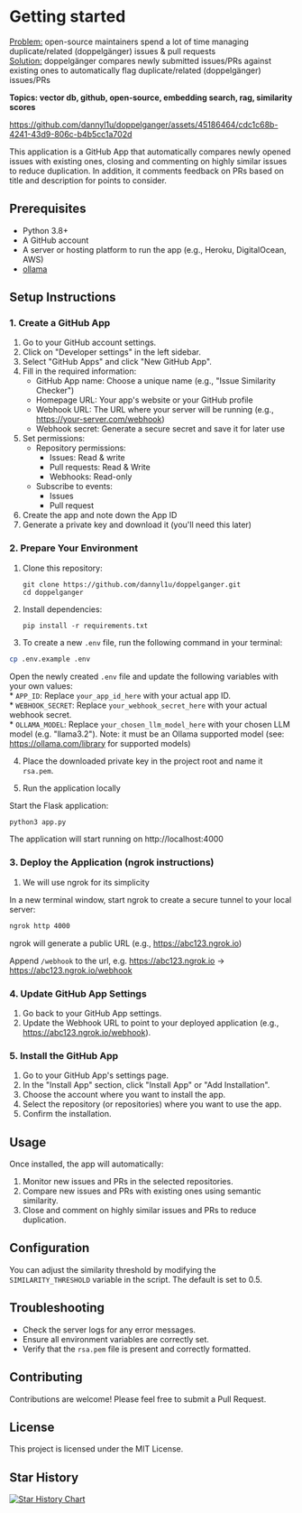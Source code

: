 # Getting started
<ins>Problem:</ins> open-source maintainers spend a lot of time managing duplicate/related (doppelgänger) issues & pull requests  
<ins>Solution:</ins> doppelgänger compares newly submitted issues/PRs against existing ones to automatically flag duplicate/related (doppelgänger) issues/PRs

**Topics: vector db, github, open-source, embedding search, rag, similarity scores**

https://github.com/dannyl1u/doppelganger/assets/45186464/cdc1c68b-4241-43d9-806c-b4b5cc1a702d

This application is a GitHub App that automatically compares newly opened issues with existing ones, closing and commenting on highly similar issues to reduce duplication.
In addition, it comments feedback on PRs based on title and description for points to consider.
## Prerequisites

- Python 3.8+
- A GitHub account
- A server or hosting platform to run the app (e.g., Heroku, DigitalOcean, AWS)
- [ollama](https://github.com/ollama/ollama) 

## Setup Instructions

### 1. Create a GitHub App

1. Go to your GitHub account settings.
2. Click on "Developer settings" in the left sidebar.
3. Select "GitHub Apps" and click "New GitHub App".
4. Fill in the required information:
   - GitHub App name: Choose a unique name (e.g., "Issue Similarity Checker")
   - Homepage URL: Your app's website or your GitHub profile
   - Webhook URL: The URL where your server will be running (e.g., https://your-server.com/webhook)
   - Webhook secret: Generate a secure secret and save it for later use
5. Set permissions:
   - Repository permissions:
     - Issues: Read & write
     - Pull requests: Read & Write
     - Webhooks: Read-only
   - Subscribe to events:
     - Issues
     - Pull request
6. Create the app and note down the App ID
7. Generate a private key and download it (you'll need this later)

### 2. Prepare Your Environment

1. Clone this repository:
   ```
   git clone https://github.com/dannyl1u/doppelganger.git
   cd doppelganger
   ```

2. Install dependencies:
   ```
   pip install -r requirements.txt
   ```

3. To create a new `.env` file, run the following command in your terminal:

```bash
cp .env.example .env
```

Open the newly created `.env` file and update the following variables with your own values:  
\* `APP_ID`: Replace `your_app_id_here` with your actual app ID.  
\* `WEBHOOK_SECRET`: Replace `your_webhook_secret_here` with your actual webhook secret.  
\* `OLLAMA_MODEL`: Replace `your_chosen_llm_model_here` with your chosen LLM model (e.g. "llama3.2"). Note: it must be an Ollama supported model (see: https://ollama.com/library for supported models)  

4. Place the downloaded private key in the project root and name it `rsa.pem`.

5. Run the application locally

Start the Flask application:
   ```bash
   python3 app.py
   ```

The application will start running on http://localhost:4000

### 3. Deploy the Application (ngrok instructions)

1. We will use ngrok for its simplicity

In a new terminal window, start ngrok to create a secure tunnel to your local server:

  ```bash
  ngrok http 4000
  ```

ngrok will generate a public URL (e.g., https://abc123.ngrok.io)

Append `/webhook` to the url, e.g.  https://abc123.ngrok.io -> https://abc123.ngrok.io/webhook

### 4. Update GitHub App Settings

1. Go back to your GitHub App settings.
2. Update the Webhook URL to point to your deployed application (e.g., https://abc123.ngrok.io/webhook).

### 5. Install the GitHub App

1. Go to your GitHub App's settings page.
2. In the "Install App" section, click "Install App" or "Add Installation".
3. Choose the account where you want to install the app.
4. Select the repository (or repositories) where you want to use the app.
5. Confirm the installation.

## Usage

Once installed, the app will automatically:

1. Monitor new issues and PRs in the selected repositories.
2. Compare new issues and PRs with existing ones using semantic similarity.
3. Close and comment on highly similar issues and PRs to reduce duplication.

## Configuration

You can adjust the similarity threshold by modifying the `SIMILARITY_THRESHOLD` variable in the script. The default is set to 0.5.

## Troubleshooting

- Check the server logs for any error messages.
- Ensure all environment variables are correctly set.
- Verify that the `rsa.pem` file is present and correctly formatted.

## Contributing

Contributions are welcome! Please feel free to submit a Pull Request.

## License

This project is licensed under the MIT License.

## Star History

<a href="https://star-history.com/#dannyl1u/doppelganger&Date">
  <picture>
    <source media="(prefers-color-scheme: dark)" srcset="https://api.star-history.com/svg?repos=dannyl1u/doppelganger&type=Date&theme=dark" />
    <source media="(prefers-color-scheme: light)" srcset="https://api.star-history.com/svg?repos=dannyl1u/doppelganger&type=Date" />
    <img alt="Star History Chart" src="https://api.star-history.com/svg?repos=dannyl1u/doppelganger&type=Date" />
  </picture>
</a>
